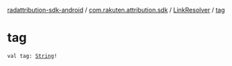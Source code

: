 [radattribution-sdk-android](../../index.md) / [com.rakuten.attribution.sdk](../index.md) / [LinkResolver](index.md) / [tag](./tag.md)

# tag

`val tag: `[`String`](https://kotlinlang.org/api/latest/jvm/stdlib/kotlin/-string/index.html)`!`